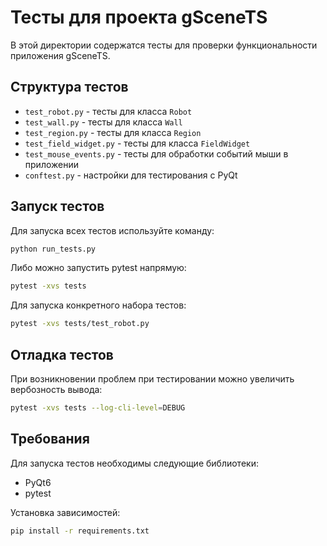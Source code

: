 # Тесты для проекта gSceneTS

В этой директории содержатся тесты для проверки функциональности приложения gSceneTS.

## Структура тестов

- `test_robot.py` - тесты для класса `Robot`
- `test_wall.py` - тесты для класса `Wall`
- `test_region.py` - тесты для класса `Region`
- `test_field_widget.py` - тесты для класса `FieldWidget`
- `test_mouse_events.py` - тесты для обработки событий мыши в приложении
- `conftest.py` - настройки для тестирования с PyQt

## Запуск тестов

Для запуска всех тестов используйте команду:

```bash
python run_tests.py
```

Либо можно запустить pytest напрямую:

```bash
pytest -xvs tests
```

Для запуска конкретного набора тестов:

```bash
pytest -xvs tests/test_robot.py
```

## Отладка тестов

При возникновении проблем при тестировании можно увеличить вербозность вывода:

```bash
pytest -xvs tests --log-cli-level=DEBUG
```

## Требования

Для запуска тестов необходимы следующие библиотеки:
- PyQt6
- pytest

Установка зависимостей:

```bash
pip install -r requirements.txt
``` 